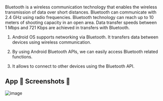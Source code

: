 

Bluetooth is a wireless communication technology that enables the wireless transmission of data over short distances. Bluetooth can communicate with 2.4 GHz using radio frequencies. Bluetooth technology can reach up to 10 meters of shooting capacity in an open area. Data transfer speeds between 1 Mbps and 721 Kbps are achieved in transfers with Bluetooth. <br>

1. Android OS supports networking via Bluetooth. It transfers data between devices using wireless communication.

2. By using Android Bluetooth APIs, we can easily access Bluetooth related functions.

3. It allows to connect to other devices using the Bluetooth API.



## App 📱 Screenshots 📸 

![image](https://github.com/shubhangrao10/bluetooth_app/assets/69590800/3584b759-a57d-466a-b8af-ce8c1a1f34cc)



